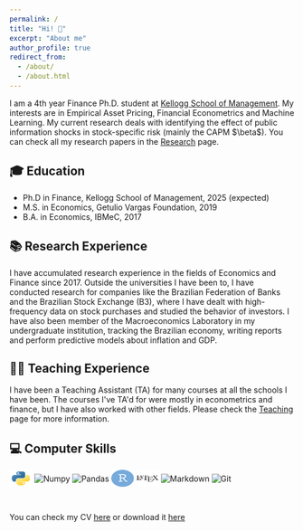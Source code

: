 ```yaml
---
permalink: /
title: "Hi! 👋"
excerpt: "About me"
author_profile: true
redirect_from:
  - /about/
  - /about.html
---
```


I am a 4th year Finance Ph.D. student at [Kellogg School of Management](https://www.kellogg.northwestern.edu/doctoral/programs/finance.aspx). My interests are in Empirical Asset Pricing, Financial Econometrics and Machine Learning. My current research deals with identifying the effect of public information shocks in stock-specific risk (mainly the CAPM $\beta\$). You can check all my research papers in the [Research](/research/) page.

## 🎓 Education

- Ph.D in Finance, Kellogg School of Management, 2025 (expected)
- M.S. in Economics, Getulio Vargas Foundation, 2019
- B.A. in Economics, IBMeC, 2017

## 📚 Research Experience

I have accumulated research experience in the fields of Economics and Finance since 2017. Outside the universities I have been to, I have conducted research for companies like the Brazilian Federation of Banks and the Brazilian Stock Exchange (B3), where I have dealt with high-frequency data on stock purchases and studied the behavior of investors. I have also been member of the Macroeconomics Laboratory in my undergraduate institution, tracking the Brazilian economy, writing reports and perform predictive models about inflation and GDP.

## 👨‍🏫 Teaching Experience

I have been a Teaching Assistant (TA) for many courses at all the schools I have been. The courses I've TA'd for were mostly in econometrics and finance, but I have also worked with other fields. Please check the [Teaching](/teaching/) page for more information.

## 💻 Computer Skills

<p>
  <div>
    <img align="center" alt="Python" height="30" width="40" src="https://raw.githubusercontent.com/devicons/devicon/master/icons/python/python-original.svg">
    <img align="center" alt="Numpy" height="30" width="40" src="https://cdn.jsdelivr.net/gh/devicons/devicon/icons/numpy/numpy-original.svg" />
    <img align="center" alt="Pandas" height="30" width="40" src="https://cdn.jsdelivr.net/gh/devicons/devicon/icons/pandas/pandas-original.svg" />
    <img align="center" alt="R" height="30" width="40" src="https://raw.githubusercontent.com/devicons/devicon/master/icons/rstudio/rstudio-plain.svg">
    <img align="center" alt="Latex" height="30" width="40" src="https://raw.githubusercontent.com/devicons/devicon/master/icons/latex/latex-original.svg">
    <img align="center" alt="Markdown" height="30" width="40" src="https://cdn.jsdelivr.net/gh/devicons/devicon/icons/markdown/markdown-original.svg" />
    <img align="center" alt="Git" height="30" width="40" src="https://cdn.jsdelivr.net/gh/devicons/devicon/icons/git/git-original.svg" />
  </div>
</p>
<br>

You can check my CV [here](/resume) or download it [here](../files/Resume%20-%20Jose%20Antunes-Neto.pdf)
